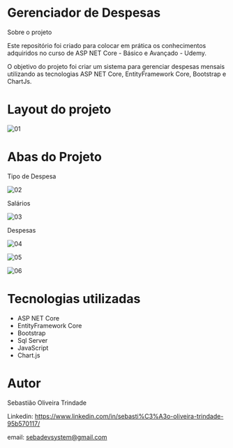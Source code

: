 # Gerenciador de Despesas

Sobre o projeto

Este repositório foi criado para colocar em prática os conhecimentos adquiridos no curso de ASP NET Core - Básico e Avançado - Udemy.

O objetivo do projeto foi criar um sistema para gerenciar despesas mensais utilizando as tecnologias ASP NET Core, EntityFramework Core, Bootstrap e ChartJs.

# Layout do projeto

![01](https://user-images.githubusercontent.com/53792748/198353828-bbe33292-18ba-4382-846b-3343537db001.png)

# Abas do Projeto

Tipo de Despesa

![02](https://user-images.githubusercontent.com/53792748/198354084-38d652d1-324d-4f08-90bc-4973411a8158.png)

Salários

![03](https://user-images.githubusercontent.com/53792748/198354216-b9a15e0a-fbfc-49ac-88a4-5af15b061219.png)


Despesas

![04](https://user-images.githubusercontent.com/53792748/198354328-a269614b-9477-415a-8658-bfe5d3bf1a4d.png)

![05](https://user-images.githubusercontent.com/53792748/198354383-46eb5d77-c1d6-404b-804a-c20e289a800d.png)

![06](https://user-images.githubusercontent.com/53792748/198354414-478857e9-1341-4b7e-9d03-ac6af78c8180.png)


# Tecnologias utilizadas

* ASP NET Core
* EntityFramework Core
* Bootstrap
* Sql Server
* JavaScript
* Chart.js

# Autor

Sebastião Oliveira Trindade

Linkedin: https://www.linkedin.com/in/sebasti%C3%A3o-oliveira-trindade-95b570117/

email: sebadevsystem@gmail.com
